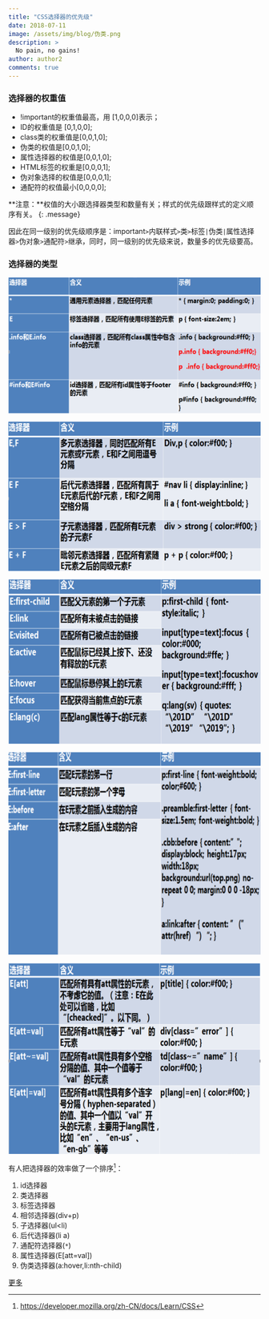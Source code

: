 ```yaml
---
title: "CSS选择器的优先级"
date: 2018-07-11
image: /assets/img/blog/伪类.png
description: >
  No pain, no gains!
author: author2
comments: true
---
```


### 选择器的权重值

- !important的权重值最高，用 [1,0,0,0]表示；
- ID的权重值是 [0,1,0,0];
- class类的权重值是[0,0,1,0];
- 伪类的权值是[0,0,1,0];
- 属性选择器的权值是[0,0,1,0];
- HTML标签的权重是[0,0,0,1];
- 伪对象选择的权值是[0,0,0,1];
- 通配符的权值最小[0,0,0,0];

**注意：**权值的大小跟选择器类型和数量有关；样式的优先级跟样式的定义顺序有关。
{: .message}


因此在同一级别的优先级顺序是：important`>`内联样式`>`类`>`标签`|`伪类`|`属性选择器`>`伪对象`>`通配符`>`继承，同时，同一级别的优先级来说，数量多的优先级要高。

### 选择器的类型

![基本选择器](/assets/img/blog/基础的选择器.png)

![组合选择器](/assets/img/blog/组合选择器.png)

![伪类](/assets/img/blog/伪类.png)

![伪元素](/assets/img/blog/伪元素.png)

![属性选择器](/assets/img/blog/属性选择器.png)

有人把选择器的效率做了一个排序[^1]：

1. id选择器
2. 类选择器
3. 标签选择器
4. 相邻选择器(div+p)
5. 子选择器(ul<li)
6. 后代选择器(li a)
7. 通配符选择器(`*`)
8. 属性选择器(E[att=val])
9. 伪类选择器(a:hover,li:nth-child)



[更多](https://developer.mozilla.org/zh-CN/docs/Learn/CSS/Introduction_to_CSS/Cascade_and_inheritance)

[^1]: https://developer.mozilla.org/zh-CN/docs/Learn/CSS